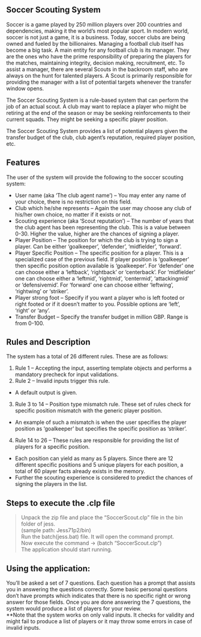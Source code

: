 ## Soccer Scouting System

Soccer is a game played by 250 million players over 200 countries and dependencies, making it the world’s most popular sport. In modern world, soccer is not just a game, it is a business. Today, soccer clubs are being owned and fueled by the billionaires. Managing a football club itself has become a big task. A main entity for any football club is its manager. They are the ones who have the prime responsibility of preparing the players for the matches, maintaining integrity, decision making, recruitment, etc. To assist a manager, there are several Scouts in the backroom staff, who are always on the hunt for talented players. A Scout is primarily responsible for providing the manager with a list of potential targets whenever the transfer window opens.  

The Soccer Scouting System is a rule-based system that can perform the job of an actual scout. A club may want to replace a player who might be retiring at the end of the season or may be seeking reinforcements to their current squads. They might be seeking a specific player position.  

The Soccer Scouting System provides a list of potential players given the transfer budget of the club, club agent’s reputation, required player position, etc.  

## Features

The user of the system will provide the following to the soccer scouting system:  
- User name (aka ‘The club agent name’) – You may enter any name of your choice, there is no restriction on this field.  
- Club which he/she represents – Again the user may choose any club of his/her own choice, no matter if it exists or not.  
- Scouting experience (aka ‘Scout reputation’) – The number of years that the club agent has been representing the club. This is a value between 0-30. Higher the value, higher are the chances of signing a player.  
- Player Position – The position for which the club is trying to sign a player. Can be either ‘goalkeeper’, ‘defender’, ‘midfielder’, ‘forward’.  
- Player Specific Position – The specific position for a player. This is a specialized case of the previous field. If player position is ‘goalkeeper’ then specific position option available is ‘goalkeeper’. For ‘defender’ one can choose either a ‘leftback’, ‘rightback’ or ‘centerback’. For ‘midfielder’ one can choose either a ‘leftmid’, ‘rightmid’, ‘centermid’, ‘attackingmid’ or ‘defensivemid’. For ‘forward’ one can choose either ‘leftwing’, ‘rightwing’ or ‘striker’.  
- Player strong foot – Specify if you want a player who is left footed or right footed or if it doesn’t matter to you. Possible options are ‘left’, ‘right’ or ‘any’.  
- Transfer Budget – Specify the transfer budget in million GBP. Range is from 0-100.  

## Rules and Description

The system has a total of 26 different rules. These are as follows:  
1. Rule 1 – Accepting the input, asserting template objects and performs a mandatory precheck for input validations.  
2. Rule 2 – Invalid inputs trigger this rule.  
- A default output is given.  
3. Rule 3 to 14 – Position type mismatch rule. These set of rules check for specific position mismatch with the generic player position.  
- An example of such a mismatch is when the user specifies the player position as ‘goalkeeper’ but specifies the specific position as ‘striker’.  
4. Rule 14 to 26 – These rules are responsible for providing the list of players for a specific position.  
- Each position can yield as many as 5 players. Since there are 12 different specific positions and 5 unique players for each position, a total of 60 player facts already exists in the memory.  
- Further the scouting experience is considered to predict the chances of signing the players in the list.  

## Steps to execute the .clp file

> Unpack the zip file and place the “SoccerScout.clp” file in the bin folder of jess.  
(sample path: Jess71p2/bin)  
> Run the batch(jess.bat) file. It will open the command prompt.  
> Now execute the command -> (batch “SoccerScout.clp”)  
> The application should start running.  

## Using the application:  

You’ll be asked a set of 7 questions. Each question has a prompt that assists you in answering the questions correctly. Some basic personal questions don’t have prompts which indicates that there is no specific right or wrong answer for those fields. Once you are done answering the 7 questions, the system would produce a list of players for your review.  
**Note that the system works on only valid inputs. It checks for validity and might fail to produce a list of players or it may throw some errors in case of invalid inputs.    

